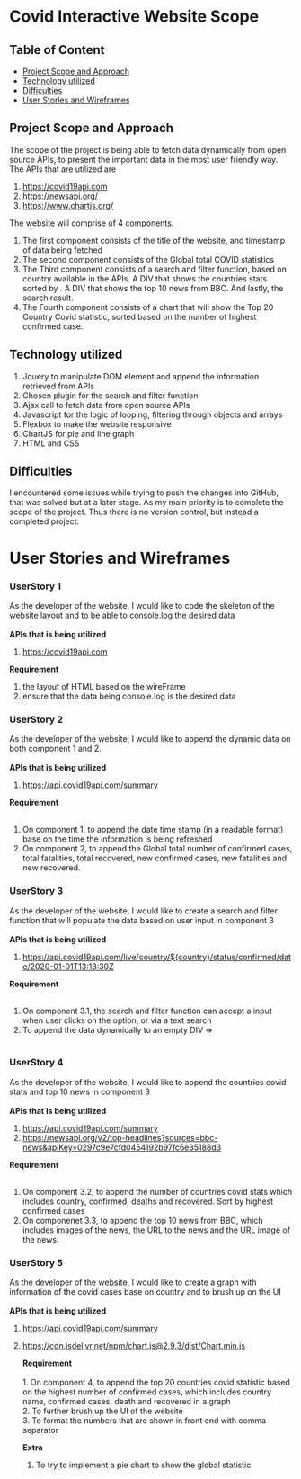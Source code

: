 # Covid Interactive Website Scope

## Table of Content
- [Project Scope and Approach](#Project-Scope-and-Approach)
- [Technology utilized](#Technology-utilized)
- [Difficulties](#Difficulties)
- [User Stories and Wireframes](#User-Stories-and-Wireframes)

## Project Scope and Approach
The scope of the project is being able to fetch data dynamically from open source APIs, to present the important data in the most user friendly way.
The APIs that are utilized are
1. https://covid19api.com
2. https://newsapi.org/
3. https://www.chartjs.org/

The website will comprise of 4 components. 
1. The first component consists of the title of the website, and timestamp of data being fetched
2. The second component consists of the Global total COVID statistics
3. The Third component consists of a search and filter function, based on country available in the APIs. A DIV that shows the countries stats sorted by <Highest Confirmed Covid Cases>. A DIV that shows the top 10 news from BBC. And lastly, the search result.
4. The Fourth component consists of a chart that will show the Top 20 Country Covid statistic, sorted based on the number of highest confirmed case.

## Technology utilized 
1. Jquery to manipulate DOM element and append the information retrieved from APIs
2. Chosen plugin for the search and filter function
3. Ajax call to fetch data from open source APIs
4. Javascript for the logic of looping, filtering through objects and arrays
5. Flexbox to make the website responsive
6. ChartJS for pie and line graph
7. HTML and CSS 

## Difficulties
I encountered some issues while trying to push the changes into GitHub, that was solved but at a later stage. As my main priority is to  complete the scope of the project. Thus there is no version control, but instead a completed project.

# User Stories and Wireframes
 ### UserStory 1 
 As the developer of the website, I would like to code the skeleton of the website layout and to be able to console.log the desired data <br />
 <br />
 **APIs that is being utilized** <br />
 1. https://covid19api.com <br />

**Requirement** <br />
 1. the layout of HTML based on the wireFrame <br />
 2. ensure that the data being console.log is the desired data<br />

 ### UserStory 2
 As the developer of the website, I would like to append the dynamic data on both component 1 and 2.<br />
 <br />
 **APIs that is being utilized** 
 1. https://api.covid19api.com/summary <br />

**Requirement** <br />
 <br />
 1. On component 1, to append the date time stamp (in a readable format) base on the time the information is being refreshed <br />
 2. On component 2, to append the Global total number of confirmed cases, total fatalities, total recovered, new confirmed cases, new fatalities and new recovered. <br />

 ### UserStory 3
 As the developer of the website, I would like to create a search and filter function that will populate the data based on user input in component 3 <br />
 <br />
 **APIs that is being utilized** 
 1. https://api.covid19api.com/live/country/${country}/status/confirmed/date/2020-01-01T13:13:30Z <br />

**Requirement** <br />
 <br />
 1. On component 3.1, the search and filter function can accept a input when user clicks on the option, or via a text search <br />
 2. To append the data dynamically to an empty DIV => <div id="newDiv"> <br />
 
 ### UserStory 4
 As the developer of the website, I would like to append the countries covid stats and top 10 news in component 3 <br />
 <br />
 **APIs that is being utilized**
 1. https://api.covid19api.com/summary <br />
 2. https://newsapi.org/v2/top-headlines?sources=bbc-news&apiKey=0297c9e7cfd0454192b97fc6e35188d3 <br />

**Requirement** <br />
 <br />
 1. On component 3.2, to append the number of countries covid stats which includes country, confirmed, deaths and recovered. Sort by highest confirmed cases <br />
 2. On componenet 3.3, to append the top 10 news from BBC, which includes images of the news, the URL to the news and the URL image of the news. <br />

 
 ### UserStory 5
 As the developer of the website, I would like to create a graph with information of the covid cases base on country and to brush up on the UI<br />
 <br />
 **APIs that is being utilized**
 1. https://api.covid19api.com/summary <br />
 2. https://cdn.jsdelivr.net/npm/chart.js@2.9.3/dist/Chart.min.js <br />

	 **Requirement** <br />
	  <br />
		1. On component 4, to append the top 20 countries covid statistic based on the highest number of confirmed cases, which includes country name, confirmed cases, death and recovered in a graph <br />
		2. To further brush up the UI of the website <br />
		3. To format the numbers that are shown in front end with comma separator <br />
	
	**Extra** <br />
	1. To try to implement a pie chart to show the global statistic
